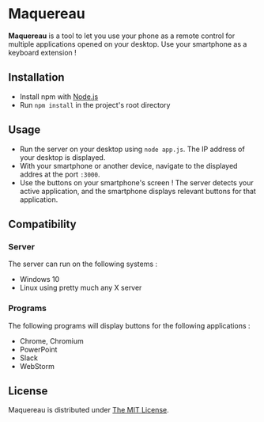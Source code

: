 # Maquereau
**Maquereau** is a tool to let you use your phone as a remote control for multiple applications opened on your desktop. Use your smartphone as a keyboard extension !

## Installation

- Install npm with [Node.js](https://nodejs.org/en/)
- Run `npm install` in the project's root directory

## Usage

- Run the server on your desktop using `node app.js`. The IP address of your desktop is displayed.
- With your smartphone or another device, navigate to the displayed addres at the port `:3000`.
- Use the buttons on your smartphone's screen ! The server detects your active application, and the smartphone displays relevant buttons for that application.

## Compatibility

### Server

The server can run on the following systems :

- Windows 10
- Linux using pretty much any X server

### Programs

The following programs will display buttons for the following applications :

- Chrome, Chromium
- PowerPoint
- Slack
- WebStorm

## License

Maquereau is distributed under [The MIT License](http://opensource.org/licenses/MIT).